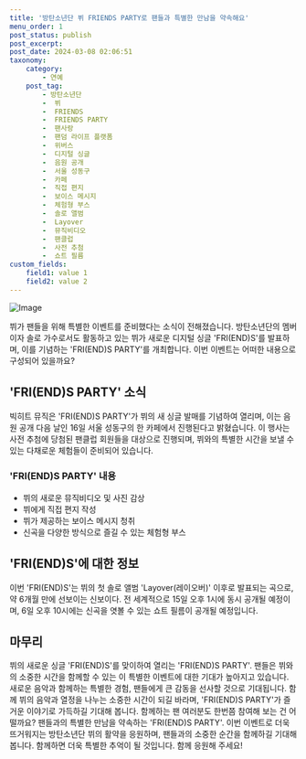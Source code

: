 ```yaml
---
title: '방탄소년단 뷔 FRIENDS PARTY로 팬들과 특별한 만남을 약속해요'
menu_order: 1
post_status: publish
post_excerpt: 
post_date: 2024-03-08 02:06:51
taxonomy:
    category:
        - 연예
    post_tag:
        - 방탄소년단
        -  뷔
        -  FRIENDS
        -  FRIENDS PARTY
        -  팬사랑
        -  팬덤 라이프 플랫폼
        -  위버스
        -  디지털 싱글
        -  음원 공개
        -  서울 성동구
        -  카페
        -  직접 편지
        -  보이스 메시지
        -  체험형 부스
        -  솔로 앨범
        -  Layover
        -  뮤직비디오
        -  팬클럽
        -  사전 추첨
        -  쇼트 필름
custom_fields:
    field1: value 1
    field2: value 2
---
```


![Image](https://ssl.pstatic.net/mimgnews/image/437/2024/03/06/0000382690_001_20240306223701446.jpg?type=w540)

뷔가 팬들을 위해 특별한 이벤트를 준비했다는 소식이 전해졌습니다. 방탄소년단의 멤버이자 솔로 가수로서도 활동하고 있는 뷔가 새로운 디지털 싱글 'FRI(END)S'를 발표하며, 이를 기념하는 'FRI(END)S PARTY'를 개최합니다. 이번 이벤트는 어떠한 내용으로 구성되어 있을까요?
## 'FRI(END)S PARTY' 소식
빅히트 뮤직은 'FRI(END)S PARTY'가 뷔의 새 싱글 발매를 기념하여 열리며, 이는 음원 공개 다음 날인 16일 서울 성동구의 한 카페에서 진행된다고 밝혔습니다. 이 행사는 사전 추첨에 당첨된 팬클럽 회원들을 대상으로 진행되며, 뷔와의 특별한 시간을 보낼 수 있는 다채로운 체험들이 준비되어 있습니다.
### 'FRI(END)S PARTY' 내용
- 뷔의 새로운 뮤직비디오 및 사진 감상
- 뷔에게 직접 편지 작성
- 뷔가 제공하는 보이스 메시지 청취
- 신곡을 다양한 방식으로 즐길 수 있는 체험형 부스
## 'FRI(END)S'에 대한 정보
이번 'FRI(END)S'는 뷔의 첫 솔로 앨범 'Layover(레이오버)' 이후로 발표되는 곡으로, 약 6개월 만에 선보이는 신보이다. 전 세계적으로 15일 오후 1시에 동시 공개될 예정이며, 6일 오후 10시에는 신곡을 엿볼 수 있는 쇼트 필름이 공개될 예정입니다.
## 마무리
뷔의 새로운 싱글 'FRI(END)S'를 맞이하여 열리는 'FRI(END)S PARTY'. 팬들은 뷔와의 소중한 시간을 함께할 수 있는 이 특별한 이벤트에 대한 기대가 높아지고 있습니다. 새로운 음악과 함께하는 특별한 경험, 팬들에게 큰 감동을 선사할 것으로 기대됩니다. 함께 뷔의 음악과 열정을 나누는 소중한 시간이 되길 바라며, 'FRI(END)S PARTY'가 즐거운 이야기로 가득하길 기대해 봅니다. 함께하는 팬 여러분도 한번쯤 참여해 보는 건 어떨까요?
팬들과의 특별한 만남을 약속하는 'FRI(END)S PARTY'. 이번 이벤트로 더욱 뜨거워지는 방탄소년단 뷔의 활약을 응원하며, 팬들과의 소중한 순간을 함께하길 기대해 봅니다. 함께하면 더욱 특별한 추억이 될 것입니다. 함께 응원해 주세요!
